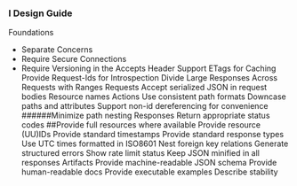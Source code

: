 ### I Design Guide
Foundations
- Separate Concerns
- Require Secure Connections
- Require Versioning in the Accepts Header
Support ETags for Caching
Provide Request-Ids for Introspection
Divide Large Responses Across Requests with Ranges
Requests
Accept serialized JSON in request bodies
Resource names
Actions
Use consistent path formats
Downcase paths and attributes
Support non-id dereferencing for convenience
######Minimize path nesting
Responses
Return appropriate status codes
##Provide full resources where available
Provide resource (UU)IDs
Provide standard timestamps
Provide standard response types
Use UTC times formatted in ISO8601
Nest foreign key relations
Generate structured errors
Show rate limit status
Keep JSON minified in all responses
Artifacts
Provide machine-readable JSON schema
Provide human-readable docs
Provide executable examples
Describe stability

